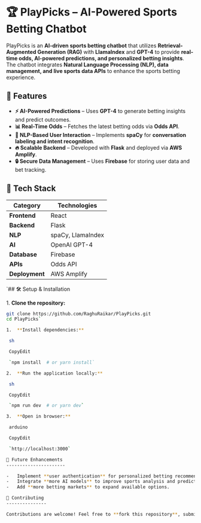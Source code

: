 # 🏆 PlayPicks – AI-Powered Sports Betting Chatbot

PlayPicks is an **AI-driven sports betting chatbot** that utilizes **Retrieval-Augmented Generation (RAG)** with **LlamaIndex** and **GPT-4** to provide **real-time odds, AI-powered predictions, and personalized betting insights**. The chatbot integrates **Natural Language Processing (NLP), data management, and live sports data APIs** to enhance the sports betting experience.

## 🚀 Features

- **⚡ AI-Powered Predictions** – Uses **GPT-4** to generate betting insights and predict outcomes.
- **📊 Real-Time Odds** – Fetches the latest betting odds via **Odds API**.
- **🧠 NLP-Based User Interaction** – Implements **spaCy** for **conversation labeling and intent recognition**.
- **🔥 Scalable Backend** – Developed with **Flask** and deployed via **AWS Amplify**.
- **🔒 Secure Data Management** – Uses **Firebase** for storing user data and bet tracking.

## 📂 Tech Stack

| **Category**        | **Technologies** |
|--------------------|----------------|
| **Frontend**  | React |
| **Backend**  | Flask |
| **NLP**  | spaCy, LlamaIndex |
| **AI**  | OpenAI GPT-4 |
| **Database**  | Firebase |
| **APIs**  | Odds API |
| **Deployment**  | AWS Amplify |


`## 🛠️ Setup & Installation

1\. **Clone the repository:**
   ```sh
   git clone https://github.com/RaghuRaikar/PlayPicks.git
   cd PlayPicks`

1.  **Install dependencies:**

    sh

    CopyEdit

    `npm install  # or yarn install`

2.  **Run the application locally:**

    sh

    CopyEdit

    `npm run dev  # or yarn dev`

3.  **Open in browser:**

    arduino

    CopyEdit

    `http://localhost:3000`

🔮 Future Enhancements
----------------------

-   Implement **user authentication** for personalized betting recommendations.
-   Integrate **more AI models** to improve sports analysis and predictions.
-   Add **more betting markets** to expand available options.

🤝 Contributing
---------------

Contributions are welcome! Feel free to **fork this repository**, submit a **pull request**, or open an **issue** for suggestions.
